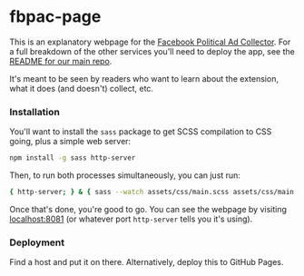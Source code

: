 # fbpac-page

This is an explanatory webpage for the [Facebook Political Ad Collector](https://github.com/globeandmail/facebook-political-ads/). For a full breakdown of the other services you'll need to deploy the app, see the [README for our main repo](https://github.com/globeandmail/facebook-political-ads/blob/master/README.md).

It's meant to be seen by readers who want to learn about the extension, what it does (and doesn't) collect, etc.


### Installation

You'll want to install the `sass` package to get SCSS compilation to CSS going, plus a simple web server:

```sh
npm install -g sass http-server
```

Then, to run both processes simultaneously, you can just run:

```sh
{ http-server; } & { sass --watch assets/css/main.scss assets/css/main.css; }
```

Once that's done, you're good to go. You can see the webpage by visiting [localhost:8081](localhost:8081) (or whatever port `http-server` tells you it's using).

### Deployment

Find a host and put it on there. Alternatively, deploy this to GitHub Pages.
